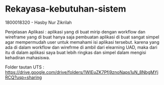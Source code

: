 # Rekayasa-kebutuhan-sistem

1800018320 - Hasby Nur Zikrilah

Penjelasan Aplikasi :
aplikasi yang di buat mirip dengan workflow dan wireframe yang di buat hanya saja pembuatan aplikasi di buat sangat simpel agar mempermudah user untuk memahami isi aplikasi tersebut. karena yang ada di dalam workflow dan wirefrme di ambil dari elearning UAD, maka dari itu di dalam aplikasi saya buat lebih ringkas dan simpel dalam mengisi kehadiran mahasiswa.


Folder tautan UTS : https://drive.google.com/drive/folders/1WIEuZK7Pfj9znoNaps1uN_8NbgMYjRCQ?usp=sharing
